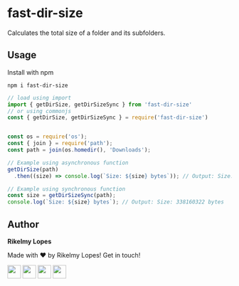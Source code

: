 # fast-dir-size

Calculates the total size of a folder and its subfolders.


## Usage

Install with npm

```
npm i fast-dir-size
```

```js
// load using import
import { getDirSize, getDirSizeSync } from 'fast-dir-size'
// or using commonjs
const { getDirSize, getDirSizeSync } = require('fast-dir-size')


const os = require('os');
const { join } = require('path');
const path = join(os.homedir(), 'Downloads');

// Example using asynchronous function
getDirSize(path)
  .then((size) => console.log(`Size: ${size} bytes`)); // Output: Size: 338160322 bytes

// Example using synchronous function
const size = getDirSizeSync(path);
console.log(`Size: ${size} bytes`); // Output: Size: 338160322 bytes
```


<h2> Author </h2>

<p> <strong> Rikelmy Lopes </strong> </p>

<p> Made with ❤️ by Rikelmy Lopes! Get in touch! </p>

<div>
  <a href="https://www.linkedin.com/in/rikelmy-lopes/" target="_blank"><img height='30em' src="https://img.shields.io/badge/-LinkedIn-%230077B5?style=for-the-badge&logo=linkedin&logoColor=white" target="_blank"></a>
  <a href="https://rikelmy-lopes.github.io/" target="_blank"><img height='30em' src="https://img.shields.io/badge/Portfolio-%23000000.svg?style=for-the-badge&logo=firefox&logoColor=#FF7139" target="_blank"></a>
  <a href = "mailto:rikelmylopes899@gmail.com"><img height='30em' src="https://img.shields.io/badge/-Gmail-%23333?style=for-the-badge&logo=gmail&logoColor=white" target="_blank"></a>
  <a href="https://www.instagram.com/rikelmy_lopes18/" target="_blank"><img height='30em' src="https://img.shields.io/badge/-Instagram-%23E4405F?style=for-the-badge&logo=instagram&logoColor=white" target="_blank"></a>

</div> 
